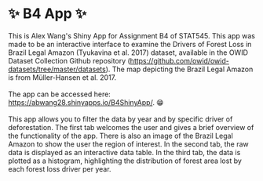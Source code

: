 # :sparkles: B4 App :sparkles:
This is Alex Wang's Shiny App for Assignment B4 of STAT545. This app was made to be an interactive interface to examine the Drivers of Forest Loss in Brazil Legal Amazon (Tyukavina et al. 2017) dataset, available in the OWID Dataset Collection Github repository (https://github.com/owid/owid-datasets/tree/master/datasets). The map depicting the Brazil Legal Amazon is from  Müller-Hansen et al. 2017.
\
\
The app can be accessed here: https://abwang28.shinyapps.io/B4ShinyApp/. :grin:
\
\
This app allows you to filter the data by year and by specific driver of deforestation. The first tab welcomes the user and gives a brief overview of the functionality of the app. There is also an image of the Brazil Legal Amazon to show the user the region of interest. In the second tab, the raw data is displayed as an interactive data table. In the third tab, the data is plotted as a histogram, highlighting the distribution of forest area lost by each forest loss driver per year. 